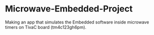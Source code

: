 # Microwave-Embedded-Project
Making an app that simulates the Embedded software inside microwave timers on TivaC board (tm4c123gh6pm).
